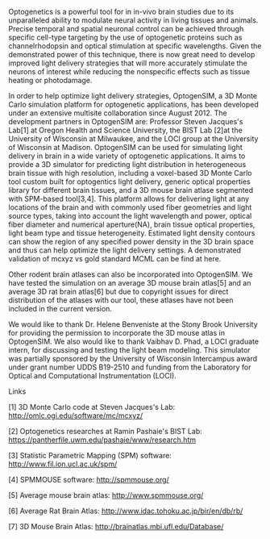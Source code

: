 Optogenetics is a powerful tool for in in-vivo brain studies due to its unparalleled ability to modulate neural activity  in living tissues and animals. Precise temporal and spatial neuronal control can be achieved through specific cell-type targeting by the use of optogenetic proteins such as channelrhodopsin and optical  stimulation at specific wavelengths.  Given the demonstrated power of this technique, there is now great need to develop improved light delivery strategies that will more accurately stimulate the neurons of interest while reducing the nonspecific effects such as tissue heating or photodamage.

In order to help optimize light delivery strategies, OptogenSIM, a 3D Monte Carlo simulation platform for optogenetic applications, has been developed under an extensive multisite collaboration since August 2012. The development partners in OptogenSIM are: Professor Steven Jacques's Lab[1] at Oregon Health and Science University, the BIST Lab [2]at the University of Wisconsin at Milwaukee, and  the LOCI group at the University of Wisconsin at Madison. OptogenSIM can be used for simulating  light delivery in brain in a wide variety of optogenetic applications. It aims to provide a 3D simulator for predicting light distribution in heterogeneous brain tissue with high resolution, including a voxel-based 3D Monte Carlo tool custom built for optogentics light delivery, generic optical properties  library for different brain tissues, and a 3D mouse brain atlase segmented with SPM-based tool[3,4]. This platform allows for delivering light at any locations of the brain and with commonly used fiber geometries and light source types, taking into account the light wavelength and power, optical fiber diameter and numerical aperture(NA), brain tissue optical properties, light beam type and tissue heterogeneity. Estimated light density contours can show the region of any specified power density in the 3D brain space and thus can help optimize the light delivery settings.  A demonstrated validation of mcxyz vs gold standard MCML can be find at here.

Other rodent brain atlases can also be incorporated into OptogenSIM.  We have tested the simulation on an average 3D mouse brain atlas[5]  and an average 3D rat brain atlas[6] but due to copyright issues for direct distribution of the atlases with our tool,  these atlases have not been included in the current version.

We would like to thank Dr. Helene Benveniste at the Stony Brook University  for providing the permission to incorporate the 3D mouse atlas in OptogenSIM. We also would like to thank Vaibhav D. Phad, a LOCI graduate intern, for discussing and testing the light beam modeling. This simulator was partially sponsored by the University of Wisconsin Intercampus award under grant number UDDS B19-2510 and funding from the Laboratory for Optical and Computational Instrumentation (LOCI).

Links

[1] 3D Monte Carlo code at Steven Jacques's Lab: http://omlc.ogi.edu/software/mc/mcxyz/

[2] Optogenetics researches at Ramin Pashaie's BIST Lab: https://pantherfile.uwm.edu/pashaie/www/research.htm

[3] Statistic Parametric Mapping (SPM) software: http://www.fil.ion.ucl.ac.uk/spm/

[4] SPMMOUSE software: http://spmmouse.org/

[5] Average mouse brain atlas: http://www.spmmouse.org/

[6] Average Rat  Brain Atlas: http://www.idac.tohoku.ac.jp/bir/en/db/rb/

[7] 3D Mouse Brain Atlas: http://brainatlas.mbi.ufl.edu/Database/
